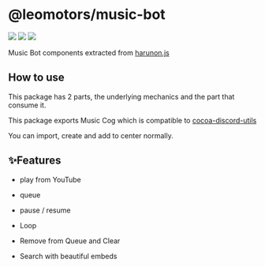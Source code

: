 # @leomotors/music-bot

[![](https://img.shields.io/npm/v/@leomotors/music-bot.svg?maxAge=3600)](https://www.npmjs.com/package/@leomotors/music-bot)
[![](https://img.shields.io/npm/dt/@leomotors/music-bot.svg?maxAge=3600)](https://www.npmjs.com/package/@leomotors/music-bot)
[![](https://github.com/Leomotors/music-bot/actions/workflows/test.yml/badge.svg)](https://github.com/Leomotors/music-bot/actions)

Music Bot components extracted from [harunon.js](https://github.com/CarelessDev/harunon.js)

## How to use

This package has 2 parts, the underlying mechanics and the part that consume it.

This package exports Music Cog which is compatible to [cocoa-discord-utils](https://github.com/Leomotors/cocoa-discord-utils)

You can import, create and add to center normally.

## ✨Features

- play from YouTube

- queue

- pause / resume

- Loop

- Remove from Queue and Clear

- Search with beautiful embeds
